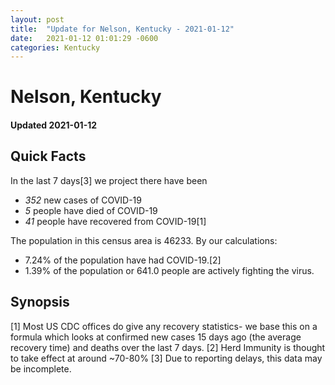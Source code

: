 ```yaml
---
layout: post
title:  "Update for Nelson, Kentucky - 2021-01-12"
date:   2021-01-12 01:01:29 -0600
categories: Kentucky
---
```


# Nelson, Kentucky
#### Updated 2021-01-12

## Quick Facts

In the last 7 days[3] we project there have been
- *352* new cases of COVID-19
- *5* people have died of COVID-19
- *41* people have recovered from COVID-19[1]

The population in this census area is 46233. By our calculations:
- 7.24% of the population have had COVID-19.[2]
- 1.39% of the population or 641.0 people are actively fighting the virus.

## Synopsis




[1] Most US CDC offices do give any recovery statistics- we base this on a formula which looks at confirmed new cases
15 days ago (the average recovery time) and deaths over the last 7 days.
[2] Herd Immunity is thought to take effect at around ~70-80%
[3] Due to reporting delays, this data may be incomplete. 
    